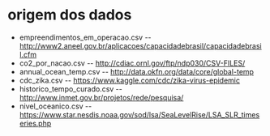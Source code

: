 # origem dos dados

* empreendimentos_em_operacao.csv -- http://www2.aneel.gov.br/aplicacoes/capacidadebrasil/capacidadebrasil.cfm 
* co2_por_nacao.csv -- http://cdiac.ornl.gov/ftp/ndp030/CSV-FILES/
* annual_ocean_temp.csv -- http://data.okfn.org/data/core/global-temp
* cdc_zika.csv -- https://www.kaggle.com/cdc/zika-virus-epidemic
* historico_tempo_curado.csv -- http://www.inmet.gov.br/projetos/rede/pesquisa/
* nivel_oceanico.csv -- https://www.star.nesdis.noaa.gov/sod/lsa/SeaLevelRise/LSA_SLR_timeseries.php
